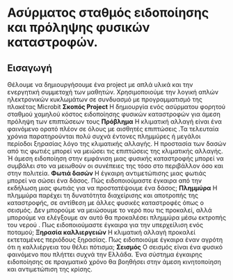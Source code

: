 # Ασύρματος σταθμός ειδοποίησης και πρόληψης φυσικών καταστροφών.
## Εισαγωγή
Θέλουμε να δημιουργήσουμε ένα project με απλά υλικά και την  ενεργητική συμμετοχή των μαθητών. Χρησιμοποιούμε  την λογική απλών ηλεκτρονικών κυκλωμάτων σε συνδυασμό με προγραμματισμό της πλακέτας Microbit 
**Σκοπός Project**
Η δημιουργία ενός ασύρματου φορητού σταθμού χαμηλού κόστος ειδοποίησης φυσικών καταστροφών για άμεση πρόληψη των επιπτώσεων τους 
**Πρόβλημα**
Η κλιματική αλλαγή είναι ένα φαινόμενο ορατό πλέον σε όλους με αισθητές επιπτώσεις .Τα τελευταία χρόνια παρατηρούνται πολύ συχνά έντονες πλημμύρες ή μεγάλοι περίοδοι ξηρασίας λόγο της κλιματικής αλλαγής. Η προστασία των δασών από τις φωτιές μπορεί να μειώσει τις επιπτώσεις της κλιματικής αλλαγής. Ή άμεση ειδοποίηση στην εμφάνιση μιας φυσικής καταστροφής μπορεί να συμβάλει στο να μειωθούν οι συνέπειες της τόσο στο περιβάλλον όσο και στην πολιτεία.
**Φωτιά δασών**
Η έγκαιρη αντιμετώπισης μιας φωτιάς μπορεί να σώσει ένα δάσος. Πώς ειδοποιούμαστε έγκαιρα από την εκδήλωση μιας  φωτιάς για να προστατέψουμε ένα δάσος;
**Πλημμύρα**
Η πλημμύρα παρέχει τη δυνατότητα διαχείρισης και αποτροπής της καταστροφής, σε αντίθεση με άλλες φυσικές καταστροφές όπως ο σεισμός. Δεν μπορούμε να μειώσουμε το νερό που τις προκαλεί, αλλά μπορούμε να ελέγξουμε  αν αυτό θα προκαλέσει πλημμύρα μέσω εκτροπής του νερού . Πως ειδοποιούμαστε έγκαιρα για την υπερχείλιση ενός ποταμού;
**Ξηρασία καλλιεργειών**
Η κλιματική αλλαγή προκαλεί εκτεταμένες περιόδους ξηρασίας. Πως ειδοποιούμε έγκαιρα έναν αγρότη ότι η καλλιέργεια του θέλει πότισμα;
**Σεισμός**
Ο σεισμός είναι ένα φυσικό φαινόμενο  που πλήττει συχνά την Ελλάδα. Ένα  σύστημα έγκαιρης ειδοποίησης σε πραγματικό χρόνο θα βοηθήσει στην άμεση κινητοποίηση και αντιμετώπιση της κρίσης.
